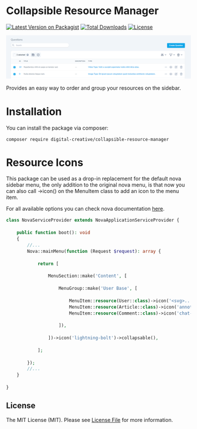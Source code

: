 # Collapsible Resource Manager

[![Latest Version on Packagist](https://img.shields.io/packagist/v/digital-creative/collapsible-resource-manager)](https://packagist.org/packages/digital-creative/collapsible-resource-manager)
[![Total Downloads](https://img.shields.io/packagist/dt/digital-creative/collapsible-resource-manager)](https://packagist.org/packages/digital-creative/collapsible-resource-manager)
[![License](https://img.shields.io/packagist/l/digital-creative/collapsible-resource-manager)](https://github.com/dcasia/collapsible-resource-manager/blob/master/LICENSE)

<picture>
  <source media="(prefers-color-scheme: dark)" srcset="https://raw.githubusercontent.com/dcasia/batch-edit-toolbar/nova4/screenshots/dark.png">
  <img alt="Laravel Nova Collapsible Resource Manager in action" src="https://raw.githubusercontent.com/dcasia/batch-edit-toolbar/nova4/screenshots/light.png">
</picture>

Provides an easy way to order and group your resources on the sidebar.

# Installation

You can install the package via composer:

```
composer require digital-creative/collapsible-resource-manager
```

# Resource Icons

This package can be used as a drop-in replacement for the default nova sidebar menu, the only addition to the original nova menu,
is that now you can also call ->icon() on the MenuItem class to add an icon to the menu item.

For all available options you can check nova documentation [here](https://nova.laravel.com/docs/customization/menus.html#menu-sections).

```php
class NovaServiceProvider extends NovaApplicationServiceProvider {

    public function boot(): void
    {
        //...
        Nova::mainMenu(function (Request $request): array {
    
            return [
    
                MenuSection::make('Content', [
    
                    MenuGroup::make('User Base', [
    
                        MenuItem::resource(User::class)->icon('<svg>...</svg>'),
                        MenuItem::resource(Article::class)->icon('annotation'),
                        MenuItem::resource(Comment::class)->icon('chat-alt'),
    
                    ]),
    
                ])->icon('lightning-bolt')->collapsable(),
    
            ];
    
        });
        //...
    }

}
```

## License

The MIT License (MIT). Please see [License File](https://raw.githubusercontent.com/dcasia/collapsible-resource-manager/master/LICENSE) for more information.
